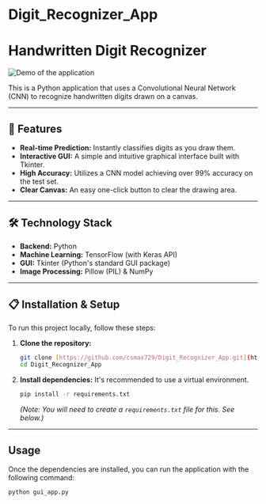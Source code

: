 # Digit_Recognizer_App
# Handwritten Digit Recognizer
![Demo of the application](images/demo.png)

This is a Python application that uses a Convolutional Neural Network (CNN) to recognize handwritten digits drawn on a canvas.

---

## 🚀 Features

* **Real-time Prediction:** Instantly classifies digits as you draw them.
* **Interactive GUI:** A simple and intuitive graphical interface built with Tkinter.
* **High Accuracy:** Utilizes a CNN model achieving over 99% accuracy on the test set.
* **Clear Canvas:** An easy one-click button to clear the drawing area.

---

## 🛠️ Technology Stack

* **Backend:** Python
* **Machine Learning:** TensorFlow (with Keras API)
* **GUI:** Tkinter (Python's standard GUI package)
* **Image Processing:** Pillow (PIL) & NumPy

---

## 📋 Installation & Setup

To run this project locally, follow these steps:

1.  **Clone the repository:**
    ```bash
    git clone [https://github.com/csmax729/Digit_Recognizer_App.git](https://github.com/csmax729/Digit_Recognizer_App.git)
    cd Digit_Recognizer_App
    ```

2.  **Install dependencies:**
    It's recommended to use a virtual environment.
    ```bash
    pip install -r requirements.txt
    ```
    *(Note: You will need to create a `requirements.txt` file for this. See below.)*

---

## Usage

Once the dependencies are installed, you can run the application with the following command:

```bash
python gui_app.py



